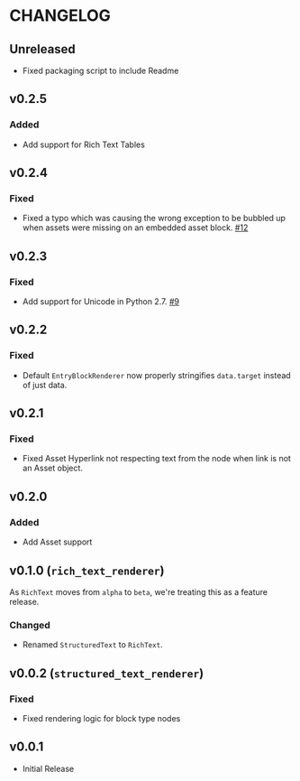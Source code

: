 # CHANGELOG

## Unreleased
* Fixed packaging script to include Readme

## v0.2.5
### Added
* Add support for Rich Text Tables

## v0.2.4
### Fixed
* Fixed a typo which was causing the wrong exception to be bubbled up when assets were missing on an embedded asset block. [#12](https://github.com/contentful/rich-text-renderer.py/pull/12)

## v0.2.3
### Fixed
* Add support for Unicode in Python 2.7. [#9](https://github.com/contentful/rich-text-renderer.py/issues/9)

## v0.2.2
### Fixed
* Default `EntryBlockRenderer` now properly stringifies `data.target` instead of just data.

## v0.2.1

### Fixed
* Fixed Asset Hyperlink not respecting text from the node when link is not an Asset object.

## v0.2.0

### Added
* Add Asset support

## v0.1.0 (`rich_text_renderer`)

As `RichText` moves from `alpha` to `beta`, we're treating this as a feature release.

### Changed
* Renamed `StructuredText` to `RichText`.

## v0.0.2 (`structured_text_renderer`)

### Fixed
* Fixed rendering logic for block type nodes

## v0.0.1

* Initial Release
